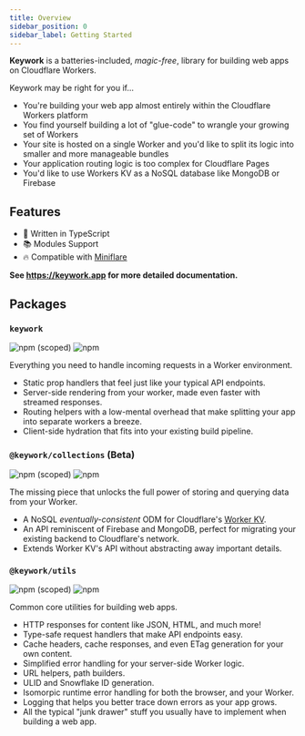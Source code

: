 ```yaml
---
title: Overview
sidebar_position: 0
sidebar_label: Getting Started
---
```


**Keywork** is a batteries-included, _magic-free_, library for building web apps on Cloudflare Workers.

Keywork may be right for you if...

- You're building your web app almost entirely within the Cloudflare Workers platform
- You find yourself building a lot of "glue-code" to wrangle your growing set of Workers
- Your site is hosted on a single Worker and you'd like to split its logic into smaller and more manageable bundles
- Your application routing logic is too complex for Cloudflare Pages
- You'd like to use Workers KV as a NoSQL database like MongoDB or Firebase

## Features

- 💪 Written in TypeScript
- 📚 Modules Support
- 🔥 Compatible with [Miniflare](https://miniflare.dev/)

**See <https://keywork.app> for more detailed documentation.**

## Packages

### `keywork`

![npm (scoped)](https://img.shields.io/npm/v/keywork)
![npm](https://img.shields.io/npm/dm/keywork)

Everything you need to handle incoming requests in a Worker environment.

- Static prop handlers that feel just like your typical API endpoints.
- Server-side rendering from your worker, made even faster with streamed responses.
- Routing helpers with a low-mental overhead that make splitting your app into separate workers a breeze.
- Client-side hydration that fits into your existing build pipeline.

### `@keywork/collections` (Beta)

![npm (scoped)](https://img.shields.io/npm/v/@keywork/collections)
![npm](https://img.shields.io/npm/dm/@keywork/collections)

The missing piece that unlocks the full power of storing and querying data from your Worker.

- A NoSQL _eventually-consistent_ ODM for Cloudflare's [Worker KV](https://developers.cloudflare.com/workers/runtime-apis/kv/).
- An API reminiscent of Firebase and MongoDB, perfect for migrating your existing backend to Cloudflare's network.
- Extends Worker KV's API without abstracting away important details.

### `@keywork/utils`

![npm (scoped)](https://img.shields.io/npm/v/@keywork/utils)
![npm](https://img.shields.io/npm/dm/@keywork/utils)

Common core utilities for building web apps.

- HTTP responses for content like JSON, HTML, and much more!
- Type-safe request handlers that make API endpoints easy.
- Cache headers, cache responses, and even ETag generation for your own content.
- Simplified error handling for your server-side Worker logic.
- URL helpers, path builders.
- ULID and Snowflake ID generation.
- Isomorpic runtime error handling for both the browser, and your Worker.
- Logging that helps you better trace down errors as your app grows.
- All the typical "junk drawer" stuff you usually have to implement when building a web app.
